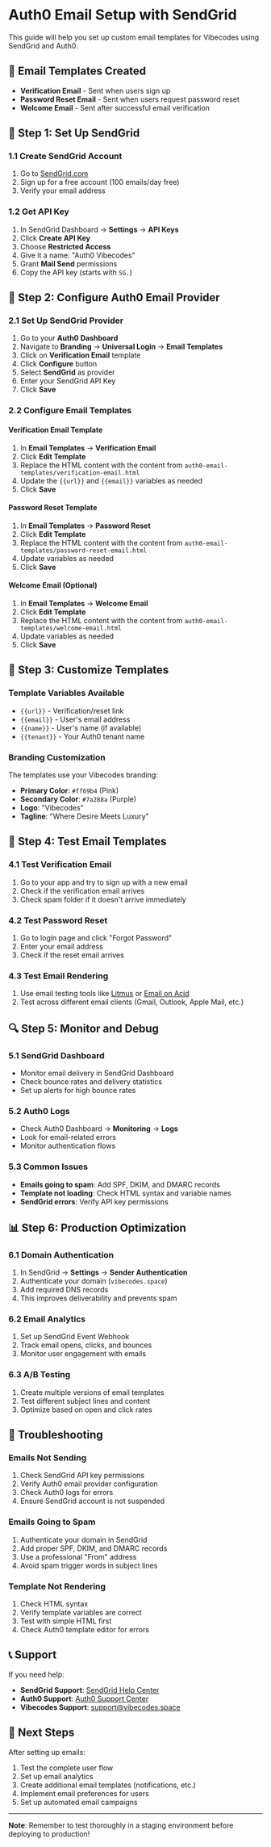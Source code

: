 # Auth0 Email Setup with SendGrid

This guide will help you set up custom email templates for Vibecodes using SendGrid and Auth0.

## 📧 Email Templates Created

- **Verification Email** - Sent when users sign up
- **Password Reset Email** - Sent when users request password reset
- **Welcome Email** - Sent after successful email verification

## 🚀 Step 1: Set Up SendGrid

### 1.1 Create SendGrid Account
1. Go to [SendGrid.com](https://sendgrid.com)
2. Sign up for a free account (100 emails/day free)
3. Verify your email address

### 1.2 Get API Key
1. In SendGrid Dashboard → **Settings** → **API Keys**
2. Click **Create API Key**
3. Choose **Restricted Access**
4. Give it a name: "Auth0 Vibecodes"
5. Grant **Mail Send** permissions
6. Copy the API key (starts with `SG.`)

## 🔧 Step 2: Configure Auth0 Email Provider

### 2.1 Set Up SendGrid Provider
1. Go to your **Auth0 Dashboard**
2. Navigate to **Branding** → **Universal Login** → **Email Templates**
3. Click on **Verification Email** template
4. Click **Configure** button
5. Select **SendGrid** as provider
6. Enter your SendGrid API Key
7. Click **Save**

### 2.2 Configure Email Templates

#### Verification Email Template
1. In **Email Templates** → **Verification Email**
2. Click **Edit Template**
3. Replace the HTML content with the content from `auth0-email-templates/verification-email.html`
4. Update the `{{url}}` and `{{email}}` variables as needed
5. Click **Save**

#### Password Reset Template
1. In **Email Templates** → **Password Reset**
2. Click **Edit Template**
3. Replace the HTML content with the content from `auth0-email-templates/password-reset-email.html`
4. Update variables as needed
5. Click **Save**

#### Welcome Email (Optional)
1. In **Email Templates** → **Welcome Email**
2. Click **Edit Template**
3. Replace the HTML content with the content from `auth0-email-templates/welcome-email.html`
4. Update variables as needed
5. Click **Save**

## 🎨 Step 3: Customize Templates

### Template Variables Available
- `{{url}}` - Verification/reset link
- `{{email}}` - User's email address
- `{{name}}` - User's name (if available)
- `{{tenant}}` - Your Auth0 tenant name

### Branding Customization
The templates use your Vibecodes branding:
- **Primary Color**: `#ff69b4` (Pink)
- **Secondary Color**: `#7a288a` (Purple)
- **Logo**: "Vibecodes"
- **Tagline**: "Where Desire Meets Luxury"

## 🧪 Step 4: Test Email Templates

### 4.1 Test Verification Email
1. Go to your app and try to sign up with a new email
2. Check if the verification email arrives
3. Check spam folder if it doesn't arrive immediately

### 4.2 Test Password Reset
1. Go to login page and click "Forgot Password"
2. Enter your email address
3. Check if the reset email arrives

### 4.3 Test Email Rendering
1. Use email testing tools like [Litmus](https://litmus.com) or [Email on Acid](https://www.emailonacid.com)
2. Test across different email clients (Gmail, Outlook, Apple Mail, etc.)

## 🔍 Step 5: Monitor and Debug

### 5.1 SendGrid Dashboard
- Monitor email delivery in SendGrid Dashboard
- Check bounce rates and delivery statistics
- Set up alerts for high bounce rates

### 5.2 Auth0 Logs
- Check Auth0 Dashboard → **Monitoring** → **Logs**
- Look for email-related errors
- Monitor authentication flows

### 5.3 Common Issues
- **Emails going to spam**: Add SPF, DKIM, and DMARC records
- **Template not loading**: Check HTML syntax and variable names
- **SendGrid errors**: Verify API key permissions

## 📊 Step 6: Production Optimization

### 6.1 Domain Authentication
1. In SendGrid → **Settings** → **Sender Authentication**
2. Authenticate your domain (`vibecodes.space`)
3. Add required DNS records
4. This improves deliverability and prevents spam

### 6.2 Email Analytics
1. Set up SendGrid Event Webhook
2. Track email opens, clicks, and bounces
3. Monitor user engagement with emails

### 6.3 A/B Testing
1. Create multiple versions of email templates
2. Test different subject lines and content
3. Optimize based on open and click rates

## 🚨 Troubleshooting

### Emails Not Sending
1. Check SendGrid API key permissions
2. Verify Auth0 email provider configuration
3. Check Auth0 logs for errors
4. Ensure SendGrid account is not suspended

### Emails Going to Spam
1. Authenticate your domain in SendGrid
2. Add proper SPF, DKIM, and DMARC records
3. Use a professional "From" address
4. Avoid spam trigger words in subject lines

### Template Not Rendering
1. Check HTML syntax
2. Verify template variables are correct
3. Test with simple HTML first
4. Check Auth0 template editor for errors

## 📞 Support

If you need help:
- **SendGrid Support**: [SendGrid Help Center](https://support.sendgrid.com)
- **Auth0 Support**: [Auth0 Support Center](https://support.auth0.com)
- **Vibecodes Support**: support@vibecodes.space

## 🎯 Next Steps

After setting up emails:
1. Test the complete user flow
2. Set up email analytics
3. Create additional email templates (notifications, etc.)
4. Implement email preferences for users
5. Set up automated email campaigns

---

**Note**: Remember to test thoroughly in a staging environment before deploying to production!

